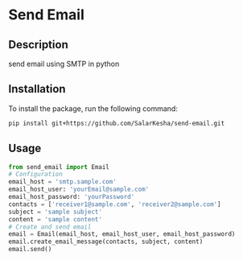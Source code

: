 # Send Email

## Description
send email using SMTP in python

## Installation
To install the package, run the following command:
```sh
pip install git+https://github.com/SalarKesha/send-email.git
```

## Usage
```python
from send_email import Email
# Configuration
email_host = 'smtp.sample.com'
email_host_user: 'yourEmail@sample.com'
email_host_password: 'yourPassword'
contacts = ['receiver1@sample.com', 'receiver2@sample.com']
subject = 'sample subject'
content = 'sample content'
# Create and send email
email = Email(email_host, email_host_user, email_host_password)
email.create_email_message(contacts, subject, content)
email.send()
```

